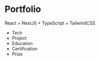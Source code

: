 # Portfolio

React + NextJS + TypeScript + TailwindCSS

- Tech
- Project
- Education
- Certification
- Prize

